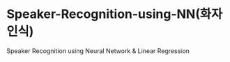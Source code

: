# Speaker-Recognition-using-NN(화자 인식)
Speaker Recognition using Neural Network &amp; Linear Regression
